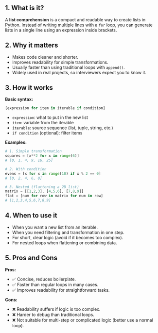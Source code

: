 ## 1. What is it?
A **list comprehension** is a compact and readable way to create lists in Python. Instead of writing multiple lines with a `for` loop, you can generate lists in a single line using an expression inside brackets.

## 2. Why it matters
- Makes code cleaner and shorter.
- Improves readability for simple transformations.
- Usually faster than using traditional loops with `append()`.
- Widely used in real projects, so interviewers expect you to know it.

## 3. How it works

**Basic syntax:**
```python
[expression for item in iterable if condition]
```
- `expression`: what to put in the new list
- `item`: variable from the iterable
- `iterable`: source sequence (list, tuple, string, etc.)
- `if condition` (optional): filter items

**Examples:**
```python
# 1. Simple transformation
squares = [x**2 for x in range(6)]
# [0, 1, 4, 9, 16, 25]

# 2. With condition
evens = [x for x in range(10) if x % 2 == 0]
# [0, 2, 4, 6, 8]

# 3. Nested (flattening a 2D list)
matrix = [[1,2,3], [4,5,6], [7,8,9]]
flat = [num for row in matrix for num in row]
# [1,2,3,4,5,6,7,8,9]
```

## 4. When to use it
- When you want a new list from an iterable.
- When you need filtering and transformation in one step.
- For short, clear logic (avoid if it becomes too complex).
- For nested loops when flattening or combining data.

## 5. Pros and Cons

**Pros:**
- ✅ Concise, reduces boilerplate.
- ✅ Faster than regular loops in many cases.
- ✅ Improves readability for straightforward tasks.

**Cons:**
- ❌ Readability suffers if logic is too complex.
- ❌ Harder to debug than traditional loops.
- ❌ Not suitable for multi-step or complicated logic (better use a normal loop).
